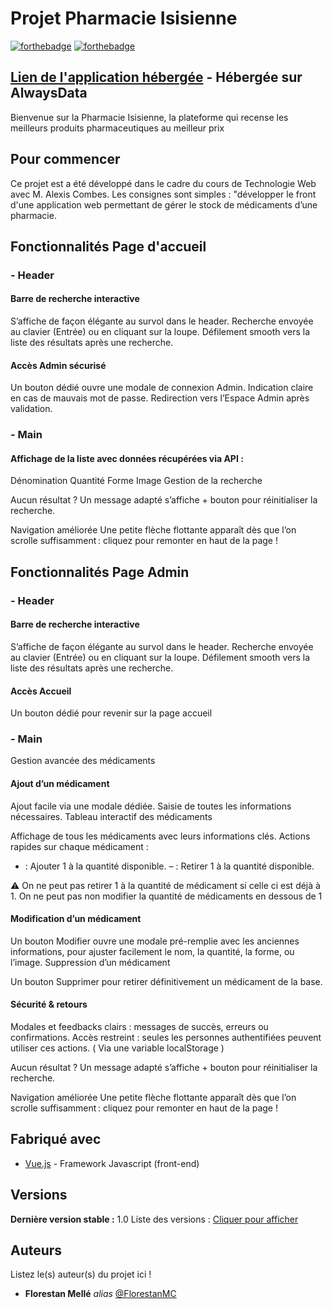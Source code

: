 # Projet Pharmacie Isisienne 
[![forthebadge](https://forthebadge.com/images/featured/featured-built-with-love.svg)](https://forthebadge.com) [![forthebadge](https://forthebadge.com/images/featured/featured-contains-cat-gifs.svg)](https://forthebadge.com) 


## [Lien de l'application hébergée](https://flomelle-ca.alwaysdata.net/) - Hébergée sur AlwaysData

Bienvenue sur la Pharmacie Isisienne, la plateforme qui recense les meilleurs produits pharmaceutiques au meilleur prix 

## Pour commencer

Ce projet est a été développé dans le cadre  du cours de Technologie Web avec M. Alexis Combes. Les consignes sont simples : "développer le front d'une application web permettant de gérer le stock de médicaments d’une pharmacie.

## Fonctionnalités Page d'accueil
### - Header

#### Barre de recherche interactive

S’affiche de façon élégante au survol dans le header.
Recherche envoyée au clavier (Entrée) ou en cliquant sur la loupe.
Défilement smooth vers la liste des résultats après une recherche.

#### Accès Admin sécurisé

Un bouton dédié ouvre une modale de connexion Admin.
Indication claire en cas de mauvais mot de passe.
Redirection vers l’Espace Admin après validation.

### - Main

#### Affichage de la liste avec données récupérées via API :

Dénomination
Quantité
Forme
Image
Gestion de la recherche

Aucun résultat ? Un message adapté s’affiche + bouton pour réinitialiser la recherche.

Navigation améliorée
Une petite flèche flottante apparaît dès que l’on scrolle suffisamment : cliquez pour remonter en haut de la page !

## Fonctionnalités Page Admin
### - Header

#### Barre de recherche interactive

S’affiche de façon élégante au survol dans le header.
Recherche envoyée au clavier (Entrée) ou en cliquant sur la loupe.
Défilement smooth vers la liste des résultats après une recherche.

#### Accès Accueil

Un bouton dédié pour revenir sur la page accueil

### - Main

Gestion avancée des médicaments

#### Ajout d’un médicament

Ajout facile via une modale dédiée.
Saisie de toutes les informations nécessaires.
Tableau interactif des médicaments

Affichage de tous les médicaments avec leurs informations clés.
Actions rapides sur chaque médicament :
+ : Ajouter 1 à la quantité disponible.
– : Retirer 1 à la quantité disponible.

⚠️ On ne peut pas retirer 1 à la quantité de médicament si celle ci est déjà à 1. On ne peut pas non modifier la quantité de médicaments en dessous de 1

#### Modification d’un médicament

Un bouton Modifier ouvre une modale pré-remplie avec les anciennes informations, pour ajuster facilement le nom, la quantité, la forme, ou l’image.
Suppression d’un médicament

Un bouton Supprimer pour retirer définitivement un médicament de la base.

#### Sécurité & retours
Modales et feedbacks clairs : messages de succès, erreurs ou confirmations.
Accès restreint : seules les personnes authentifiées peuvent utiliser ces actions. ( Via une variable localStorage )

Aucun résultat ? Un message adapté s’affiche + bouton pour réinitialiser la recherche.

Navigation améliorée
Une petite flèche flottante apparaît dès que l’on scrolle suffisamment : cliquez pour remonter en haut de la page !

## Fabriqué avec

* [Vue.js](https://vuejs.org/) - Framework Javascript (front-end)

## Versions
**Dernière version stable :** 1.0
Liste des versions : [Cliquer pour afficher](https://github.com/FlorestanMC/Projet_Pharmacie/tags)

## Auteurs
Listez le(s) auteur(s) du projet ici !
* **Florestan Mellé** _alias_ [@FlorestanMC](https://github.com/FlorestanMC)
